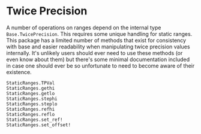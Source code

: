 # Twice Precision

A number of operations on ranges depend on the internal type `Base.TwicePrecision`. This requires some unique handling for static ranges. This package has a limited number of methods that exist for consistency with base and easier readability when manipulating twice precision values internally. It's unlikely users should ever need to use these methods (or even know about them) but there's some minimal documentation included in case one should ever be so unfortunate to need to become aware of their existence.

```@docs
StaticRanges.TPVal
StaticRanges.gethi
StaticRanges.getlo
StaticRanges.stephi
StaticRanges.steplo
StaticRanges.refhi
StaticRanges.reflo
StaticRanges.set_ref!
StaticRanges.set_offset!
```

